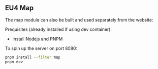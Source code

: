 ## EU4 Map

The map module can also be built and used separately from the website:

Prequisites (already installed if using dev container):

- Install Nodejs and PNPM

To spin up the server on port 8080:

```bash
pnpm install --filter map
pnpm dev
```
